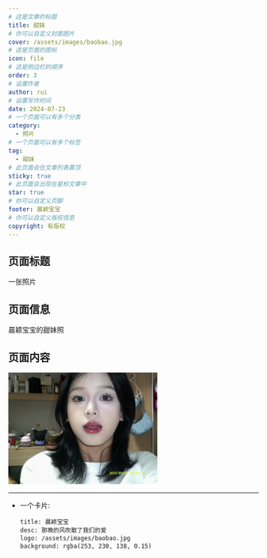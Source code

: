 ```yaml
---
# 这是文章的标题
title: 甜妹
# 你可以自定义封面图片
cover: /assets/images/baobao.jpg
# 这是页面的图标
icon: file
# 这是侧边栏的顺序
order: 3
# 设置作者
author: rui
# 设置写作时间
date: 2024-07-23
# 一个页面可以有多个分类
category:
  - 照片
# 一个页面可以有多个标签
tag:
  - 甜妹
# 此页面会在文章列表置顶
sticky: true
# 此页面会出现在星标文章中
star: true
# 你可以自定义页脚
footer: 晨颖宝宝
# 你可以自定义版权信息
copyright: 有版权
---
```


<!-- more -->

## 页面标题

一张照片

## 页面信息

晨颖宝宝的甜妹照

## 页面内容

<img src="/assets/images/baobao/7.23.jpg" alt="晨颖宝宝" style="width: 300px;"/>

---

- 一个卡片:

  ```component VPCard
  title: 晨颖宝宝
  desc: 那晚的风吹散了我们的爱
  logo: /assets/images/baobao.jpg
  background: rgba(253, 230, 138, 0.15)
  ```
